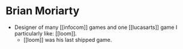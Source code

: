 # Brian Moriarty

- Designer of many [[infocom]] games and one [[lucasarts]] game I particularly like: [[loom]].
  - [[loom]] was his last shipped game.

